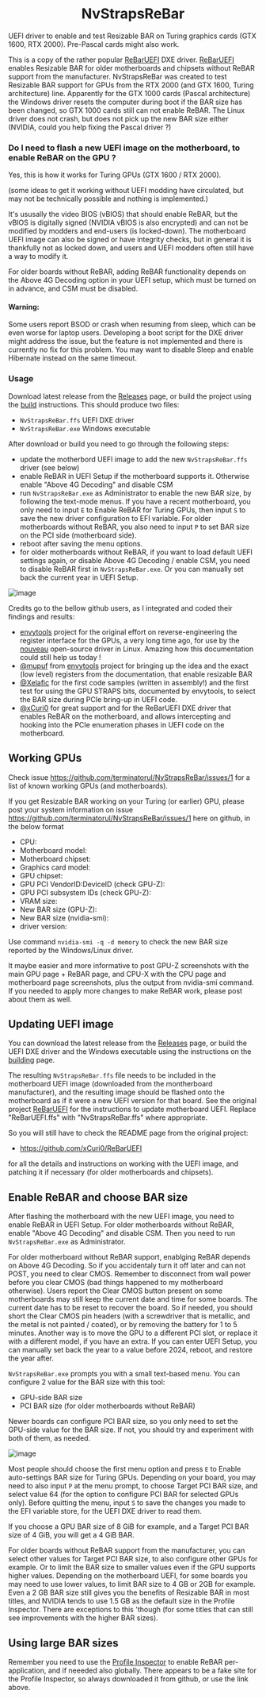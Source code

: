 <h1 align="center">NvStrapsReBar</h1>
<p>UEFI driver to enable and test Resizable BAR on Turing graphics cards (GTX 1600, RTX 2000). Pre-Pascal cards might also work.</p>
<p>This is a copy of the rather popular <a href="https://github.com/xCuri0/ReBARUEFI">ReBarUEFI</a> DXE driver. <a href="https://github.com/xCuri0/ReBARUEFI">ReBarUEFI</a> enables Resizable BAR for older motherboards and chipsets without ReBAR support from the manufacturer. NvStrapsReBar was created to test Resizable BAR support for GPUs from the RTX 2000 (and GTX 1600, Turing architecture) line. Apparently for the GTX 1000 cards (Pascal architecture) the Windows driver resets the computer during boot if the BAR size has been changed, so GTX 1000 cards still can not enable ReBAR. The Linux driver does not crash, but does not pick up the new BAR size either (NVIDIA, could you help fixing the Pascal driver ?)</p>

### Do I need to flash a new UEFI image on the motherboard, to enable ReBAR on the GPU ?
Yes, this is how it works for Turing GPUs (GTX 1600 / RTX 2000).

(some ideas to get it working without UEFI modding have circulated, but may not be technically possible and nothing is implemented.)

It's ususally the video BIOS (vBIOS) that should enable ReBAR, but the vBIOS is digitally signed (NVIDIA vBIOS is also encrypted) and can not be modified by modders and end-users (is locked-down). The motherboard UEFI image can also be signed or have integrity checks, but in general it is thankfully not as locked down, and users and UEFI modders often still have a way to modify it.

For older boards without ReBAR, adding ReBAR functionality depends on the Above 4G Decoding option in your UEFI setup, which must be turned on in advance, and CSM must be disabled.

#### Warning:
Some users report BSOD or crash when resuming from sleep, which can be even worse for laptop users. Developing a boot script for the DXE driver might address the issue, but the feature is not implemented and there is currently no fix for this problem. You may want to disable Sleep and enable Hibernate instead on the same timeout.

### Usage
Download latest release from the [Releases](https://github.com/terminatorul/NvStrapsReBar/releases) page, or build the project using the  [build](https://github.com/terminatorul/NvStrapsReBar/wiki/Building-(Windows-only)) instructions. This should produce two files:
* `NvStrapsReBar.ffs` UEFI DXE driver
* `NvStrapsReBar.exe` Windows executable

After download or build you need to go through the following steps:
* update the motherbord UEFI image to add the new `NvStrapsReBar.ffs` driver (see below)
* enable ReBAR in UEFI Setup if the motherboard supports it. Otherwise enable "Above 4G Decoding" and disable CSM
* run `NvStrapsReBar.exe` as Administrator to enable the new BAR size, by following the text-mode menus. If you have a recent motherboard, you only need to input `E` to Enable ReBAR for Turing GPUs, then input `S` to save the new driver configuration to EFI variable. For older motherboards without ReBAR, you also need to input `P` to set BAR size on the PCI side (motherboard side).
* reboot after saving the menu options.
* for older motherboards without ReBAR, if you want to load default UEFI settings again, or disable Above 4G Decoding / enable CSM, you need to  disable ReBAR first in `NvStrapsReBar.exe`. Or you can manually set back the current year in UEFI Setup.

![image](https://github.com/terminatorul/NvStrapsReBar/assets/378924/21da2dc9-82be-4ac6-8e60-2f61bd619f0a)


Credits go to the bellow github users, as I integrated and coded their findings and results:
* [envytools](https://github.com/envytools/envytools) project for the original effort on reverse-engineering the register interface for the GPUs, a very long time ago, for use by the [nouveau](https://nouveau.freedesktop.org/) open-source driver in Linux. Amazing how this documentation could still help us today !
* [@mupuf](https://github.com/mupuf) from [envytools](https://github.com/envytools/envytools) project for bringing up the idea and the exact (low level) registers from the documentation, that enable resizable BAR
* [@Xelafic](https://github.com/Xelafic) for the first code samples (written in assembly!) and the first test for using the GPU STRAPS bits, documented by envytools, to select the BAR size during PCIe bring-up in UEFI code.
* [@xCuri0](https://github.com/xCuri0/ReBARUEFI") for great support and for the ReBarUEFI DXE driver that enables ReBAR on the motherboard, and allows intercepting and hooking into the PCIe enumeration phases in UEFI code on the motherboard.

## Working GPUs
Check issue https://github.com/terminatorul/NvStrapsReBar/issues/1 for a list of known working GPUs (and motherboards).

If you get Resizable BAR working on your Turing (or earlier) GPU, please post your system information on issue https://github.com/terminatorul/NvStrapsReBar/issues/1 here on github,
in the below format

* CPU:
* Motherboard model:
* Motherboard chipset:
* Graphics card model:
* GPU chipset:
* GPU PCI VendorID:DeviceID (check GPU-Z):
* GPU PCI subsystem IDs (check GPU-Z):
* VRAM size:
* New BAR size (GPU-Z):
* New BAR size (nvidia-smi):
* driver version:

Use command `nvidia-smi -q -d memory` to check the new BAR size reported by the Windows/Linux driver.

It maybe easier and more informative to post GPU-Z screenshots with the main GPU page + ReBAR page, and CPU-X with the CPU page and motherboard page screenshots, plus the output from nvidia-smi command. If you needed to apply more changes to make ReBAR work, please post about them as well.

## Updating UEFI image

You can download the latest release from the [Releases](https://github.com/terminatorul/NvStrapsReBar/releases) page, or build the UEFI DXE driver and the Windows executable using the instructions on the [building](https://github.com/terminatorul/NvStrapsReBar/wiki/Building-(Windows-only)) page.

The resulting `NvStrapsReBar.ffs` file needs to be included in the motherboard UEFI image (downloaded from the montherboard manufacturer), and the resulting image should be flashed onto the motherboard as if it were a new UEFI version for that board.
See the original project [ReBarUEFI](https://github.com/xCuri0/ReBarUEFI/) for the instructions to update motherboard UEFI. Replace "ReBarUEFI.ffs" with "NvStrapsReBar.ffs" where appropriate.

<p>So you will still have to check the README page from the original project: <ul><li><a href="https://github.com/xCuri0/ReBarUEFI">https://github.com/xCuri0/ReBarUEFI</a></li></ul> for all the details and instructions on working with the UEFI image, and patching it if necessary (for older motherboards and chipsets). </p>

## Enable ReBAR and choose BAR size
After flashing the motherboard with the new UEFI image, you need to enable ReBAR in UEFI Setup. For older motherboards without ReBAR, enable "Above 4G Decoding" and disable CSM. Then you need to run `NvStrapsReBar.exe` as Administrator.

For older motherboard without ReBAR support, enablging ReBAR depends on Above 4G Decoding. So if you accidentaly turn it off later and can not POST, you need to clear CMOS. Remember to disconnect from wall power before you clear CMOS (bad things happened to my motherboard otherwise). Users report the Clear CMOS button present on some motherboards may still keep the current date and time for some boards. The current date has to be reset to recover the board. So if needed, you should short the Clear CMOS pin headers (with a screwdriver that is metallic, and the metal is not painted / coated), or by removing the battery for 1 to 5 minutes. Another way is to move the GPU to a different PCI slot, or replace it with a different model, if you have an extra. If you can enter UEFI Setup, you can manually set back the year to a value before 2024, reboot, and restore the year after.

`NvStrapsReBar.exe` prompts you with a small text-based menu. You can configure 2 value for the BAR size with this tool:
* GPU-side BAR size
* PCI BAR size (for older motherboards without ReBAR)

Newer boards can configure PCI BAR size, so you only need to set the GPU-side value for the BAR size. If not, you should try and experiment with both of them, as needed.

![image](https://github.com/terminatorul/NvStrapsReBar/assets/378924/a960adff-665f-4fbb-92ba-a8a4114996ca)



Most people should choose the first menu option and press `E` to Enable auto-settings BAR size for Turing GPUs. Depending on your board, you may need to also input `P` at the menu prompt, to choose Target PCI BAR size, and select value 64 (for the option to configure PCI BAR for selected GPUs only). Before quitting the menu, input `S` to save the changes you made to the EFI variable store, for the UEFI DXE driver to read them.

If you choose a GPU BAR size of 8 GiB for example, and a Target PCI BAR size of 4 GiB, you will get a 4 GiB BAR.

For older boards without ReBAR support from the manufacturer, you can select other values for Target PCI BAR size, to also configure other GPUs for example. Or to limit the BAR size to smaller values even if the GPU supports higher values. Depending on the motherboard UEFI, for some boards you may need to use lower values, to limit BAR size to 4 GB or 2GB for example. Even a 2 GB BAR size still gives you the benefits of Resizable BAR in most titles, and NVIDIA tends to use 1.5 GB as the default size in the Profile Inspector. There are exceptions to this 'though (for some titles that can still see improvements with the higher BAR sizes).

## Using large BAR sizes
Remember you need to use the [Profile Inspector](https://github.com/Orbmu2k/nvidiaProfileInspector) to enable ReBAR per-application, and if neeeded also globally. There appears to be a fake site for the Profile Inspector, so always downloaded it from github, or use the link above.

